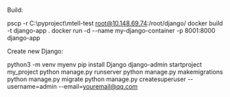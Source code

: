 Build:

pscp -r C:\pyproject\mtell-test  root@10.148.69.74:/root/django/
docker build -t django-app .
docker run -d --name my-django-container -p 8001:8000 django-app

Create new Django:

python3 -m venv myenv
pip install Django
django-admin startproject my_project
python manage.py runserver
python manage.py makemigrations
python manage.py migrate 
python manage.py createsuperuser --username=admin --email=youremail@qq.com 



